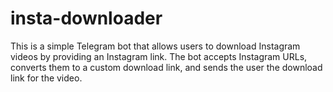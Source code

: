 # insta-downloader
This is a simple Telegram bot that allows users to download Instagram videos by providing an Instagram link. The bot accepts Instagram URLs, converts them to a custom download link, and sends the user the download link for the video.

